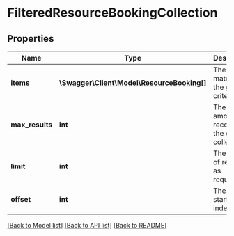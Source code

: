 # FilteredResourceBookingCollection

## Properties
Name | Type | Description | Notes
------------ | ------------- | ------------- | -------------
**items** | [**\Swagger\Client\Model\ResourceBooking[]**](ResourceBooking.md) | The items matching the given criteria. | [optional] 
**max_results** | **int** | The total amount of records in the entire collection. | [optional] 
**limit** | **int** | The amount of results, as requested. | [optional] 
**offset** | **int** | The starting index. | [optional] 

[[Back to Model list]](../README.md#documentation-for-models) [[Back to API list]](../README.md#documentation-for-api-endpoints) [[Back to README]](../README.md)


